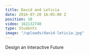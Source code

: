 ```yaml
---
title: David and Leticia
date: 2016-07-20 16:05:00 Z
position: 18
video: 162132740
type: Students
image: "/uploads/david-leticia.jpg"
---
```


Design an Interactive Future
